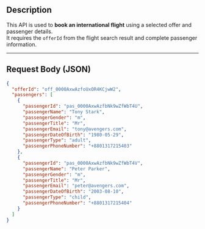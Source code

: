 ## Description
This API is used to **book an international flight** using a selected offer and passenger details.  
It requires the `offerId` from the flight search result and complete passenger information.

---

## Request Body (JSON)
```json
{
  "offerId": "off_0000AxwAzfoUxOR4KCjwW2",
  "passengers": [
    {
      "passengerId": "pas_0000AxwAzfbNk9wZfWbT4U",
      "passengerName": "Tony Stark",
      "passengerGender": "m",
      "passengerTitle": "Mr",
      "passengerEmail": "tony@avengers.com",
      "passengerDateOfBirth": "1980-05-29",
      "passengerType": "adult",
      "passengerPhoneNumber": "+8801317215403"
    },
    {
      "passengerId": "pas_0000AxwAzfbNk9wZfWbT4V",
      "passengerName": "Peter Parker",
      "passengerGender": "m",
      "passengerTitle": "Mr",
      "passengerEmail": "peter@avengers.com",
      "passengerDateOfBirth": "2003-08-10",
      "passengerType": "child",
      "passengerPhoneNumber": "+8801317215404"
    }
  ]
}
